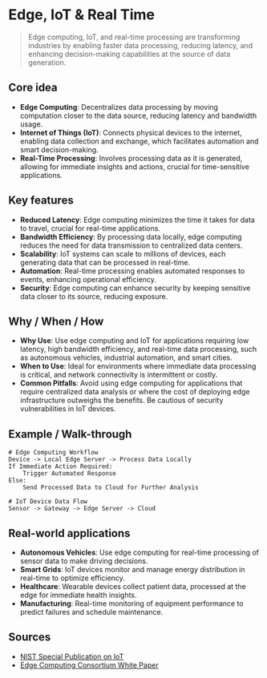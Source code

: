 # Edge, IoT & Real Time

> Edge computing, IoT, and real-time processing are transforming industries by enabling faster data processing, reducing latency, and enhancing decision-making capabilities at the source of data generation.

## Core idea
- **Edge Computing**: Decentralizes data processing by moving computation closer to the data source, reducing latency and bandwidth usage.
- **Internet of Things (IoT)**: Connects physical devices to the internet, enabling data collection and exchange, which facilitates automation and smart decision-making.
- **Real-Time Processing**: Involves processing data as it is generated, allowing for immediate insights and actions, crucial for time-sensitive applications.

## Key features
- **Reduced Latency**: Edge computing minimizes the time it takes for data to travel, crucial for real-time applications.
- **Bandwidth Efficiency**: By processing data locally, edge computing reduces the need for data transmission to centralized data centers.
- **Scalability**: IoT systems can scale to millions of devices, each generating data that can be processed in real-time.
- **Automation**: Real-time processing enables automated responses to events, enhancing operational efficiency.
- **Security**: Edge computing can enhance security by keeping sensitive data closer to its source, reducing exposure.

## Why / When / How
- **Why Use**: Use edge computing and IoT for applications requiring low latency, high bandwidth efficiency, and real-time data processing, such as autonomous vehicles, industrial automation, and smart cities.
- **When to Use**: Ideal for environments where immediate data processing is critical, and network connectivity is intermittent or costly.
- **Common Pitfalls**: Avoid using edge computing for applications that require centralized data analysis or where the cost of deploying edge infrastructure outweighs the benefits. Be cautious of security vulnerabilities in IoT devices.

## Example / Walk-through
```pseudo
# Edge Computing Workflow
Device -> Local Edge Server -> Process Data Locally
If Immediate Action Required:
    Trigger Automated Response
Else:
    Send Processed Data to Cloud for Further Analysis

# IoT Device Data Flow
Sensor -> Gateway -> Edge Server -> Cloud
```

## Real-world applications
- **Autonomous Vehicles**: Use edge computing for real-time processing of sensor data to make driving decisions.
- **Smart Grids**: IoT devices monitor and manage energy distribution in real-time to optimize efficiency.
- **Healthcare**: Wearable devices collect patient data, processed at the edge for immediate health insights.
- **Manufacturing**: Real-time monitoring of equipment performance to predict failures and schedule maintenance.

## Sources
- [NIST Special Publication on IoT](https://nvlpubs.nist.gov/nistpubs/SpecialPublications/NIST.SP.800-183.pdf)
- [Edge Computing Consortium White Paper](https://www.edgecomputingconsortium.com/en/site/index.html)